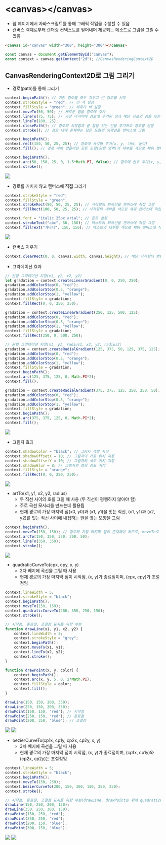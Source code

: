 # \<canvas\>\</canvas\>
* 웹 페이지에서 자바스크립트를 통해 그래픽 작업을 수행할 수 있음
* 캔버스 객체로부터 렌더링 컨텍스트를 얻어내어 제공되는 메소드로 그림을 그릴 수 있음
```html
<canvas id="canvas" width="300", height="300"></canvas>
```
```javascript
const canvas = document.getElementById("canvas");
const context = canvas.getContext("2d"); //CanvasRenderingContext2D
```
## CanvasRenderingContext2D로 그림 그리기
* 경로(path)를 통해 그리기
```javascript
context.beginPath(); // 이전 경로를 모두 지우고 빈 경로를 시작
context.strokeStyle = "red"; // 선 색 설정
context.fillStyle = "green"; // 채우기 색 설정
context.moveTo(50, 50); // 새로운 점을 경로에 추가
context.lineTo(75, 75); // 가장 마지막에 경로에 추가된 점과 해당 좌표의 점을 잇는 선 추가
context.lineTo(100, 25);
context.closePath(); // 경로의 시작점과 끝 점을 잇는 선을 추가하고 경로를 닫음
context.stroke(); // 경로 내에 존재하는 모든 도형의 외곽선을 캔버스에 그림

context.beginPath();
context.rect(150, 50, 25, 25); // 경로에 사각형 추가(x, y, 너비, 높이)
context.fill(); // 경로 내에 만들어진 모든 도형(닫힌 영역)의 내부를 색으로 채워 캔버스에 그림

context.beginPath();
context.arc(50, 150, 25, 0, 1.5*Math.PI, false); // 경로에 원호 추가(x, y, 반지름, 시작각도, 끝각도, 방향(생략가능, 디폴트:false(시계방향))
context.stroke();
```
<img src="https://user-images.githubusercontent.com/67459853/106387862-13918600-641f-11eb-992d-cf82322d3699.PNG">

* 경로를 거치지 않고 캔버스에 직접 그리기
```javascript
context.strokeStyle = "red";
context.fillStyle = "green";
context.strokeRect(50, 50, 25, 25); // 사각형의 외곽선을 캔버스에 직접 그림
context.fillRect(100, 50, 25, 25); // 사각형의 내부를 색으로 채워 캔버스에 직접 그림

context.font = "italic 25px arial"; // 폰트 설정
context.strokeText("abc", 50, 150); // 텍스트의 외곽선을 캔버스에 직접 그림
context.fillText("가나다", 150, 150); // 텍스트의 내부를 색으로 채워 캔버스에 직접 그림
```
<img src="https://user-images.githubusercontent.com/67459853/106388009-e5f90c80-641f-11eb-8f8e-31798e5511e2.PNG">

* 캔버스 지우기
```javascript
context.clearRect(0, 0, canvas.width, canvas.height); // 해당 사각형의 범위 안에 있는 그림을 지움
```

* 그라데이션 효과
```javascript
// 선형 그라데이션 지정(x1, y1, x2, y2)
let gradation = context.createLinearGradient(0, 0, 250, 250);
gradation.addColorStop(0, "red");
gradation.addColorStop(0.5, "orange");
gradation.addColorStop(1, "yellow");
context.fillStyle = gradation;
context.fillRect(0, 0, 250, 250);

gradation = context.createLinearGradient(250, 125, 500, 125);
gradation.addColorStop(0, "red");
gradation.addColorStop(0.5, "orange");
gradation.addColorStop(1, "yellow");
context.fillStyle = gradation;
context.fillRect(250, 0, 500, 250);

// 원형 그라데이션 지정(x1, y1, radius1, x2, y2, radius2)
gradation = context.createRadialGradient(125, 375, 50, 125, 375, 125);
gradation.addColorStop(0, "red");
gradation.addColorStop(0.5, "orange");
gradation.addColorStop(1, "yellow");
context.fillStyle = gradation;
context.beginPath();
context.arc(125, 375, 125, 0, Math.PI*2);
context.fill();

gradation = context.createRadialGradient(375, 375, 125, 250, 250, 50);
gradation.addColorStop(0, "red");
gradation.addColorStop(0.5, "orange");
gradation.addColorStop(1, "yellow");
context.fillStyle = gradation;
context.beginPath();
context.arc(375, 375, 125, 0, Math.PI*2);
context.fill();
```
<img src="https://user-images.githubusercontent.com/67459853/107852948-d386c600-6e56-11eb-8c6e-07be06bed9c9.PNG">

* 그림자 효과
```javascript
context.shadowColor = "black"; // 그림자 색깔 지정
context.shadowOffsetX = 10; // 그림자의 가로 위치 지정
context.shadowOffsetY = 10; // 그림자의 세로 위치 지정
context.shadowBlur = 8; // 그림자의 흐림 정도 지정
context.fillStyle = "orange";
context.fillRect(0, 0, 250, 250);
```
<img src="https://user-images.githubusercontent.com/67459853/107877571-9ed74500-6f10-11eb-89eb-2f57de754d81.PNG">

* artTo(x1, y1, x2, y2, radius)
  * 두 직선 사이의 호를 그릴 때 사용 (두 직선이 평행하지 않아야 함)
  * 주로 곡선 모서리를 만드는데 활용됨
  * 현재 경로의 가장 마지막 점(x0, y0)과 (x1, y1)을 잇는 직선, (x1, y1)과 (x2, y2)를 잇는 직선 사이에 내접하는 원을 잇는 모양을 그림
```javascript
context.beginPath();
context.moveTo(150, 150); // 경로의 가장 마지막 점이 존재해야 하므로, moveTo로 x0, y0 지정
context.arcTo(150, 350, 350, 350, 50);
context.lineTo(350, 350);
context.stroke();
```
<img src="https://user-images.githubusercontent.com/67459853/107961197-e9c48b80-6fe8-11eb-924a-74cbc2c04a92.PNG">

* quadraticCurveTo(cpx, cpy, x, y)
  * 2차 베지에 곡선을 그릴 때 사용
  * 현재 경로의 가장 마지막 점이 시작점, (x, y)가 종료점이며, (cpx, cpy)가 조절점임
```javascript
context.lineWidth = 5;
context.strokeStyle = "black";
context.beginPath();
context.moveTo(150, 150);
context.quadraticCurveTo(200, 350, 250, 150);
context.stroke();

// 시작점, 종료점, 조절점 표시를 위한 부분
function drawLine(x1, y1, x2, y2) {
    context.lineWidth = 3;
    context.strokeStyle = "grey";
    context.beginPath();
    context.moveTo(x1, y1);
    context.lineTo(x2, y2);
    context.stroke();
}

function drawPoint(x, y, color) {
    context.beginPath();
    context.arc(x, y, 5, 0, 2*Math.PI);
    context.fillStyle = color;
    context.fill();
}

drawLine(150, 150, 200, 350);
drawLine(250, 150, 200, 350);
drawPoint(150, 150, "red"); // 시작점
drawPoint(250, 150, "red"); // 종료점
drawPoint(200, 350, "blue"); // 조절점
```
<img src="https://user-images.githubusercontent.com/67459853/108065506-75015800-70a1-11eb-976d-1956ba8b93a4.PNG">
<img src="https://user-images.githubusercontent.com/67459853/108065509-7599ee80-70a1-11eb-984e-5b85c0e48d8a.PNG">

* bezierCurveTo(cp1x, cp1y, cp2x, cp2y, x, y)
  * 3차 베지에 곡선을 그릴 때 사용
  * 현재 경로의 가장 마지막 점이 시작점, (x, y)가 종료점이며, (cp1x, cp1y)와 (cp2x, cp2y)는 조절점임
```javascript
context.lineWidth = 5;
context.strokeStyle = "black";
context.beginPath();
context.moveTo(150, 250);
context.bezierCurveTo(200, 150, 300, 150, 350, 250);
context.stroke();

// 시작점, 종료점, 조절점 표시를 위한 부분(drawLine, drawPoint는 위에 quadraticCurveTo 예시에 정의해 놓음)
drawLine(150, 250, 200, 150);
drawLine(350, 250, 300, 150);
drawPoint(150, 250, "red");
drawPoint(350, 250, "red");
drawPoint(200, 150, "blue");
drawPoint(300, 150, "blue");
```
<img src="https://user-images.githubusercontent.com/67459853/108065511-76328500-70a1-11eb-8e0a-3b5add82248d.PNG">
<img src="https://user-images.githubusercontent.com/67459853/108065510-76328500-70a1-11eb-9e8c-0158307999f3.PNG">
